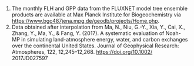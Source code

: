 1. The monthly FLH and GPP data from the FLUXNET model tree ensemble products are available at Max Planck Institute for Biogeochemistry via https://www.bgc487jena.mpg.de/geodb/projects/Home.php.
2. Data obtained after interpolation from Ma, N., Niu, G.-Y., Xia, Y., Cai, X., Zhang, Y., Ma, Y., & Fang, Y. (2017). A systematic evaluation of Noah-MP in simulating land-atmosphere energy, water, and carbon exchanges over the continental United States. Journal of Geophysical Research: Atmospheres, 122,  12,245–12,268. https://doi.org/10.1002/ 2017JD027597